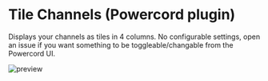 # Tile Channels (Powercord plugin)

Displays your channels as tiles in 4 columns. No configurable settings, open an issue if you want something to be toggleable/changable from the Powercord UI.

![preview](https://media.discordapp.net/attachments/755005584322854972/820331589963350026/unknown.png)
